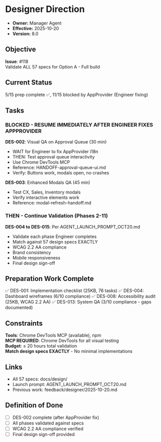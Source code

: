 # Designer Direction

- **Owner:** Manager Agent
- **Effective:** 2025-10-20
- **Version:** 8.0

## Objective

**Issue**: #118  
Validate ALL 57 specs for Option A - Full build

## Current Status

5/15 prep complete ✅, 11/15 blocked by AppProvider (Engineer fixing)

## Tasks

### BLOCKED - RESUME IMMEDIATELY AFTER ENGINEER FIXES APPPROVIDER

**DES-002**: Visual QA on Approval Queue (30 min)
- WAIT for Engineer to fix AppProvider i18n
- THEN: Test approval queue interactivity
- Use Chrome DevTools MCP
- Reference: HANDOFF-approval-queue-ui.md
- Verify: Buttons work, modals open, no crashes

**DES-003**: Enhanced Modals QA (45 min)
- Test CX, Sales, Inventory modals
- Verify interactive elements work
- Reference: modal-refresh-handoff.md

### THEN - Continue Validation (Phases 2-11)

**DES-004 to DES-015**: Per AGENT_LAUNCH_PROMPT_OCT20.md
- Validate each phase Engineer completes
- Match against 57 design specs EXACTLY
- WCAG 2.2 AA compliance
- Brand consistency
- Mobile responsiveness
- Final design sign-off

## Preparation Work Complete

✅ DES-001: Implementation checklist (25KB, 76 tasks)
✅ DES-004: Dashboard wireframes (6/10 compliance)
✅ DES-008: Accessibility audit (25KB, WCAG 2.2 AA)
✅ DES-013: System QA (3/10 compliance - gaps documented)

## Constraints

**Tools**: Chrome DevTools MCP (available), npm  
**MCP REQUIRED**: Chrome DevTools for all visual testing  
**Budget**: ≤ 20 hours total validation  
**Match design specs EXACTLY** - No minimal implementations

## Links

- All 57 specs: docs/design/
- Launch prompt: AGENT_LAUNCH_PROMPT_OCT20.md
- Previous work: feedback/designer/2025-10-20.md

## Definition of Done

- [ ] DES-002 complete (after AppProvider fix)
- [ ] All phases validated against specs
- [ ] WCAG 2.2 AA compliance verified
- [ ] Final design sign-off provided
